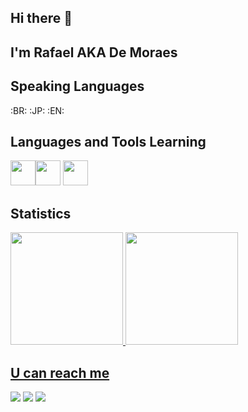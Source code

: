 ## Hi there 👋
## I'm Rafael AKA De Moraes
## Speaking Languages
:BR:
:JP:
:EN:
## Languages and Tools Learning
<img loading="lazy" src="https://cdn.jsdelivr.net/gh/devicons/devicon@latest/icons/javascript/javascript-original.svg" width="40" height="40" /><img loading="lazy" img src="https://cdn.jsdelivr.net/gh/devicons/devicon@latest/icons/css3/css3-plain-wordmark.svg" width="40" height="40"/>
<img loading="lazy" src="https://cdn.jsdelivr.net/gh/devicons/devicon@latest/icons/html5/html5-plain-wordmark.svg" width="40" height="40"/>
## Statistics
<div>
<a href="https://github.com/DeMoraesCyb">
<img loading="lazy" height="180em" src="https://github-readme-stats.vercel.app/api/top-langs/?username=DeMoraesCyb&layout=compact&langs_count=7&theme=dracula"/>
<img loading="lazy" height="180em" src="https://github-readme-stats.vercel.app/api?username=DeMoraesCyb&show_icons=true&theme=dracula&include_all_commits=true&count_private=true"/>
</div>
  
## U can reach me
<div>
<a href="https://instagram.com/rsm.cwb.1991" target="_blank"><img loading="lazy" src="https://img.shields.io/badge/-Instagram-%23E4405F?style=for-the-badge&logo=instagram&logoColor=white" target="_blank"></a>
<a href = "mailto:rafaelm1991@gmail.com"><img loading="lazy" src="https://img.shields.io/badge/Gmail-D14836?style=for-the-badge&logo=gmail&logoColor=white" target="_blank"></a>
<a href="https://www.linkedin.com/in/rafael-moraes-74540b78" target="_blank"><img loading="lazy" src="https://img.shields.io/badge/-LinkedIn-%230077B5?style=for-the-badge&logo=linkedin&logoColor=white" target="_blank"></a>   
</div>
<!---
DeMoraesCyb/DeMoraesCyb is a ✨ special ✨ repository because its `README.md` (this file) appears on your GitHub profile.
You can click the Preview link to take a look at your changes.
--->

